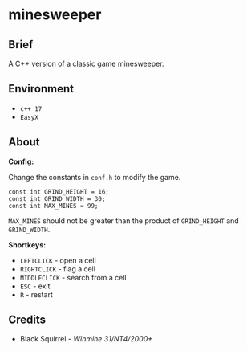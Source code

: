 # minesweeper
## Brief
A C++ version of a classic game minesweeper.

## Environment
- `c++ 17`
- `EasyX`

## About
**Config:**

Change the constants in `conf.h` to modify the game.

```
const int GRIND_HEIGHT = 16;
const int GRIND_WIDTH = 30;
const int MAX_MINES = 99;
```
`MAX_MINES` should not be greater than the product of `GRIND_HEIGHT` and `GRIND_WIDTH`.

**Shortkeys:**
- `LEFTCLICK` - open a cell
- `RIGHTCLICK` - flag a cell
- `MIDDLECLICK` - search from a cell
- `ESC` - exit 
- `R` - restart


## Credits
- Black Squirrel - _Winmine 31/NT4/2000+_
